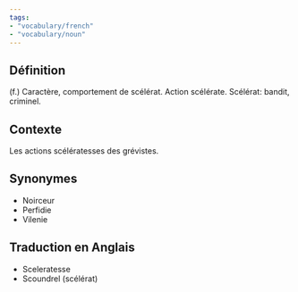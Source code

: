 ```yaml
---
tags:
- "vocabulary/french"
- "vocabulary/noun"
---
```


## Définition
(f.) Caractère, comportement de scélérat. Action scélérate.
Scélérat: bandit, criminel.

## Contexte
Les actions scélératesses des grévistes. 

## Synonymes
- Noirceur
- Perfidie
- Vilenie

## Traduction en Anglais
- Sceleratesse
- Scoundrel (scélérat)